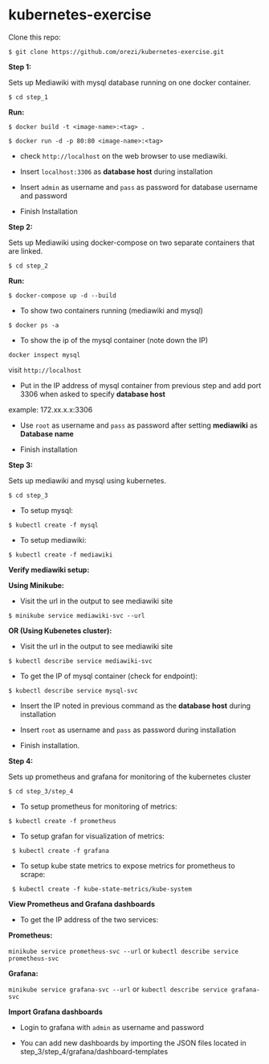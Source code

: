 # kubernetes-exercise

Clone this repo:

```$ git clone https://github.com/orezi/kubernetes-exercise.git```

**Step 1:**

Sets up Mediawiki with mysql database running on one docker container.

```$ cd step_1```

**Run:**

```$ docker build -t <image-name>:<tag> .```

```$ docker run -d -p 80:80 <image-name>:<tag>```

- check ```http://localhost``` on the web browser to use mediawiki.

- Insert ```localhost:3306``` as **database host** during installation

- Insert `admin` as username and `pass` as password for database username and password

- Finish Installation

**Step 2:**

Sets up Mediawiki using docker-compose on two separate containers that are linked.

```$ cd step_2```

**Run:**

```$ docker-compose up -d --build```

- To show two containers running (mediawiki and mysql)

```$ docker ps -a```  

- To show the ip of the mysql container (note down the IP)

```docker inspect mysql```

visit ```http://localhost``` 

- Put in the IP address of mysql container from previous step and add port 3306 when asked to specify **database host**

example: 172.xx.x.x:3306

- Use `root` as username and `pass` as password after setting **mediawiki** as **Database name**

- Finish installation


**Step 3:**

Sets up mediawiki and mysql using kubernetes.

```$ cd step_3```

- To setup mysql:

```$ kubectl create -f mysql```

- To setup mediawiki:

```$ kubectl create -f mediawiki```

**Verify mediawiki setup:**

**Using Minikube:**

- Visit the url in the output to see mediawiki site

```$ minikube service mediawiki-svc --url```

**OR (Using Kubenetes cluster):** 

- Visit the url in the output to see mediawiki site

```$ kubectl describe service mediawiki-svc```

- To get the IP of mysql container (check for endpoint):

```$ kubectl describe service mysql-svc``` 

- Insert the IP noted in previous command as the **database host** during installation

- Insert ```root``` as username and ```pass``` as password during installation

- Finish installation.

**Step 4:**

Sets up prometheus and grafana for monitoring of the kubernetes cluster

```$ cd step_3/step_4```

- To setup prometheus for monitoring of metrics:

```$ kubectl create -f prometheus```

- To setup grafan for visualization of metrics:

``` $ kubectl create -f grafana```

- To setup kube state metrics to expose metrics for prometheus to scrape:

``` $ kubectl create -f kube-state-metrics/kube-system```


**View Prometheus and Grafana dashboards**

- To get the IP address of the two services:

**Prometheus:**

```minikube service prometheus-svc --url``` or ```kubectl describe service prometheus-svc```

**Grafana:**

```minikube service grafana-svc --url``` or ```kubectl describe service grafana-svc```

**Import Grafana dashboards**

- Login to grafana with ```admin``` as username and password

- You can add new dashboards by importing the JSON files located in step_3/step_4/grafana/dashboard-templates
